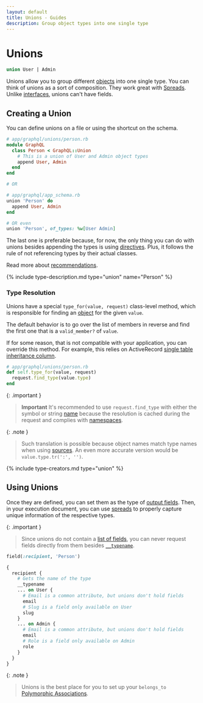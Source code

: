 ```yaml
---
layout: default
title: Unions - Guides
description: Group object types into one single type
---
```


# Unions

```graphql
union User | Admin
```

Unions allow you to group different [objects](/guides/objects) into one single type. You can
think of unions as a sort of composition. They work great with [Spreads](/guides/spreads). Unlike
[interfaces](/guides/interfaces), unions can't have fields.

## Creating a Union

You can define unions on a file or using the shortcut on the schema.

```ruby
# app/graphql/unions/person.rb
module GraphQL
  class Person < GraphQL::Union
    # This is a union of User and Admin object types
    append User, Admin
  end
end

# OR

# app/graphql/app_schema.rb
union 'Person' do
  append User, Admin
end

# OR even
union 'Person', of_types: %w[User Admin]
```

The last one is preferable because, for now, the only thing you can do with
unions besides appending the types is using [directives](/guides/directives). Plus, it
follows the rule of not referencing types by their actual classes.

Read more about [recommendations](/guides/recommendations).

{% include type-description.md type="union" name="Person" %}

### Type Resolution

Unions have a special `type_for(value, request)` class-level method, which is
responsible for finding an [object](/guides/objects) for the given `value`.

The default behavior is to go over the list of members in reverse and find the
first one that is a `valid_member?` of `value`.

If for some reason, that is not compatible with your application, you can override this method.
For example, this relies on ActiveRecord
<a href="https://edgeapi.rubyonrails.org/classes/ActiveRecord/ModelSchema.html#method-c-inheritance_column" target="_blank" rel="external nofollow">single table inheritance column</a>.

```ruby
# app/graphql/unions/person.rb
def self.type_for(value, request)
  request.find_type(value.type)
end
```

{: .important }
> **Important**
> It's recommended to use `request.find_type` with either the symbol or string [name](/guides/names) because
> the resolution is cached during the request and complies with [namespaces](/guides/advanced/namespaces).

{: .note }
> Such translation is possible because object names match type names when using [sources](/guides/sources).
> An even more accurate version would be<br/>`value.type.tr(':', '')`.

{% include type-creators.md type="union" %}

## Using Unions

Once they are defined, you can set them as the type of [output fields](/guides/fields#output-fields).
Then, in your execution document, you can use [spreads](/guides/spreads) to properly
capture unique information of the respective types.

{: .important }
> Since unions do not contain a [list of fields](/guides/field-lists), you can never request
> fields directly from them besides [`__typename`](/guides/requests#typename).

```ruby
field(:recipient, 'Person')
```

```graphql
{
  recipient {
    # Gets the name of the type
    __typename
    ... on User {
      # Email is a common attribute, but unions don't hold fields
      email
      # Slug is a field only available on User
      slug
    }
    ... on Admin {
      # Email is a common attribute, but unions don't hold fields
      email
      # Role is a field only available on Admin
      role
    }
  }
}
```

{: .note }
> Unions is the best place for you to set up your `belongs_to`
> <a href="https://guides.rubyonrails.org/association_basics.html#polymorphic-associations" target="_blank" rel="external nofollow">Polymorphic Associations</a>.
